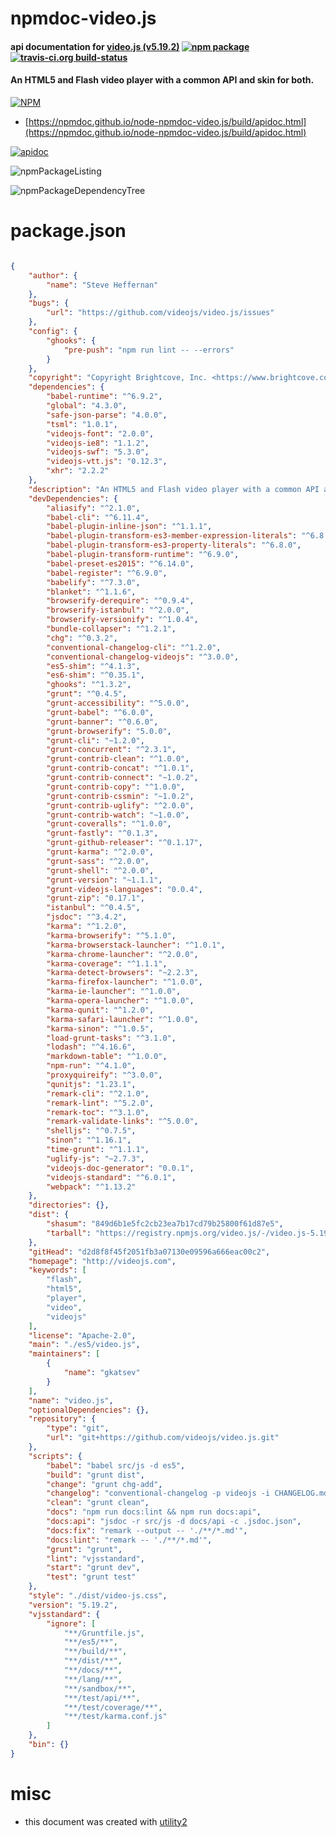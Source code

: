 # npmdoc-video.js

#### api documentation for  [video.js (v5.19.2)](http://videojs.com)  [![npm package](https://img.shields.io/npm/v/npmdoc-video.js.svg?style=flat-square)](https://www.npmjs.org/package/npmdoc-video.js) [![travis-ci.org build-status](https://api.travis-ci.org/npmdoc/node-npmdoc-video.js.svg)](https://travis-ci.org/npmdoc/node-npmdoc-video.js)

#### An HTML5 and Flash video player with a common API and skin for both.

[![NPM](https://nodei.co/npm/video.js.png?downloads=true&downloadRank=true&stars=true)](https://www.npmjs.com/package/video.js)

- [https://npmdoc.github.io/node-npmdoc-video.js/build/apidoc.html](https://npmdoc.github.io/node-npmdoc-video.js/build/apidoc.html)

[![apidoc](https://npmdoc.github.io/node-npmdoc-video.js/build/screenCapture.buildCi.browser.%252Ftmp%252Fbuild%252Fapidoc.html.png)](https://npmdoc.github.io/node-npmdoc-video.js/build/apidoc.html)

![npmPackageListing](https://npmdoc.github.io/node-npmdoc-video.js/build/screenCapture.npmPackageListing.svg)

![npmPackageDependencyTree](https://npmdoc.github.io/node-npmdoc-video.js/build/screenCapture.npmPackageDependencyTree.svg)



# package.json

```json

{
    "author": {
        "name": "Steve Heffernan"
    },
    "bugs": {
        "url": "https://github.com/videojs/video.js/issues"
    },
    "config": {
        "ghooks": {
            "pre-push": "npm run lint -- --errors"
        }
    },
    "copyright": "Copyright Brightcove, Inc. <https://www.brightcove.com/>",
    "dependencies": {
        "babel-runtime": "^6.9.2",
        "global": "4.3.0",
        "safe-json-parse": "4.0.0",
        "tsml": "1.0.1",
        "videojs-font": "2.0.0",
        "videojs-ie8": "1.1.2",
        "videojs-swf": "5.3.0",
        "videojs-vtt.js": "0.12.3",
        "xhr": "2.2.2"
    },
    "description": "An HTML5 and Flash video player with a common API and skin for both.",
    "devDependencies": {
        "aliasify": "^2.1.0",
        "babel-cli": "^6.11.4",
        "babel-plugin-inline-json": "^1.1.1",
        "babel-plugin-transform-es3-member-expression-literals": "^6.8.0",
        "babel-plugin-transform-es3-property-literals": "^6.8.0",
        "babel-plugin-transform-runtime": "^6.9.0",
        "babel-preset-es2015": "^6.14.0",
        "babel-register": "^6.9.0",
        "babelify": "^7.3.0",
        "blanket": "^1.1.6",
        "browserify-derequire": "^0.9.4",
        "browserify-istanbul": "^2.0.0",
        "browserify-versionify": "^1.0.4",
        "bundle-collapser": "^1.2.1",
        "chg": "^0.3.2",
        "conventional-changelog-cli": "^1.2.0",
        "conventional-changelog-videojs": "^3.0.0",
        "es5-shim": "^4.1.3",
        "es6-shim": "^0.35.1",
        "ghooks": "^1.3.2",
        "grunt": "^0.4.5",
        "grunt-accessibility": "^5.0.0",
        "grunt-babel": "^6.0.0",
        "grunt-banner": "^0.6.0",
        "grunt-browserify": "5.0.0",
        "grunt-cli": "~1.2.0",
        "grunt-concurrent": "^2.3.1",
        "grunt-contrib-clean": "^1.0.0",
        "grunt-contrib-concat": "^1.0.1",
        "grunt-contrib-connect": "~1.0.2",
        "grunt-contrib-copy": "^1.0.0",
        "grunt-contrib-cssmin": "~1.0.2",
        "grunt-contrib-uglify": "^2.0.0",
        "grunt-contrib-watch": "~1.0.0",
        "grunt-coveralls": "^1.0.0",
        "grunt-fastly": "^0.1.3",
        "grunt-github-releaser": "^0.1.17",
        "grunt-karma": "^2.0.0",
        "grunt-sass": "^2.0.0",
        "grunt-shell": "^2.0.0",
        "grunt-version": "~1.1.1",
        "grunt-videojs-languages": "0.0.4",
        "grunt-zip": "0.17.1",
        "istanbul": "^0.4.5",
        "jsdoc": "^3.4.2",
        "karma": "^1.2.0",
        "karma-browserify": "^5.1.0",
        "karma-browserstack-launcher": "^1.0.1",
        "karma-chrome-launcher": "^2.0.0",
        "karma-coverage": "^1.1.1",
        "karma-detect-browsers": "~2.2.3",
        "karma-firefox-launcher": "^1.0.0",
        "karma-ie-launcher": "^1.0.0",
        "karma-opera-launcher": "^1.0.0",
        "karma-qunit": "^1.2.0",
        "karma-safari-launcher": "^1.0.0",
        "karma-sinon": "^1.0.5",
        "load-grunt-tasks": "^3.1.0",
        "lodash": "^4.16.6",
        "markdown-table": "^1.0.0",
        "npm-run": "^4.1.0",
        "proxyquireify": "^3.0.0",
        "qunitjs": "1.23.1",
        "remark-cli": "^2.1.0",
        "remark-lint": "^5.2.0",
        "remark-toc": "^3.1.0",
        "remark-validate-links": "^5.0.0",
        "shelljs": "^0.7.5",
        "sinon": "^1.16.1",
        "time-grunt": "^1.1.1",
        "uglify-js": "~2.7.3",
        "videojs-doc-generator": "0.0.1",
        "videojs-standard": "^6.0.1",
        "webpack": "^1.13.2"
    },
    "directories": {},
    "dist": {
        "shasum": "849d6b1e5fc2cb23ea7b17cd79b25800f61d87e5",
        "tarball": "https://registry.npmjs.org/video.js/-/video.js-5.19.2.tgz"
    },
    "gitHead": "d2d8f8f45f2051fb3a07130e09596a666eac00c2",
    "homepage": "http://videojs.com",
    "keywords": [
        "flash",
        "html5",
        "player",
        "video",
        "videojs"
    ],
    "license": "Apache-2.0",
    "main": "./es5/video.js",
    "maintainers": [
        {
            "name": "gkatsev"
        }
    ],
    "name": "video.js",
    "optionalDependencies": {},
    "repository": {
        "type": "git",
        "url": "git+https://github.com/videojs/video.js.git"
    },
    "scripts": {
        "babel": "babel src/js -d es5",
        "build": "grunt dist",
        "change": "grunt chg-add",
        "changelog": "conventional-changelog -p videojs -i CHANGELOG.md -s",
        "clean": "grunt clean",
        "docs": "npm run docs:lint && npm run docs:api",
        "docs:api": "jsdoc -r src/js -d docs/api -c .jsdoc.json",
        "docs:fix": "remark --output -- './**/*.md'",
        "docs:lint": "remark -- './**/*.md'",
        "grunt": "grunt",
        "lint": "vjsstandard",
        "start": "grunt dev",
        "test": "grunt test"
    },
    "style": "./dist/video-js.css",
    "version": "5.19.2",
    "vjsstandard": {
        "ignore": [
            "**/Gruntfile.js",
            "**/es5/**",
            "**/build/**",
            "**/dist/**",
            "**/docs/**",
            "**/lang/**",
            "**/sandbox/**",
            "**/test/api/**",
            "**/test/coverage/**",
            "**/test/karma.conf.js"
        ]
    },
    "bin": {}
}
```



# misc
- this document was created with [utility2](https://github.com/kaizhu256/node-utility2)
